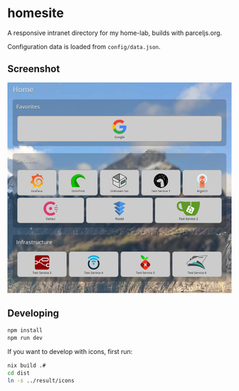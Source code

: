 # homesite

A responsive intranet directory for my home-lab, builds with parceljs.org.

Configuration data is loaded from `config/data.json`.

## Screenshot

![Screenshot](https://github.com/jhillyerd/homesite/blob/main/doc/desktop-sample.png
"Desktop screenshot")

## Developing

```sh
npm install
npm run dev
```

If you want to develop with icons, first run:

```sh
nix build .#
cd dist
ln -s ../result/icons
```
